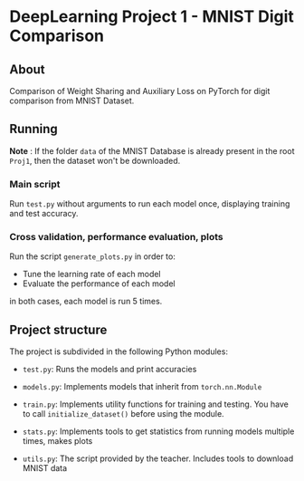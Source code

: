 # DeepLearning Project 1 - MNIST Digit Comparison


## About

Comparison of Weight Sharing and Auxiliary Loss on PyTorch for digit comparison from MNIST Dataset. 


## Running

**Note** : If the folder `data` of the MNIST Database is already present in the root `Proj1`, 
then the dataset won't be downloaded.

### Main script
Run `test.py` without arguments to run each model once, displaying training and test accuracy. 


### Cross validation, performance evaluation, plots

Run the script `generate_plots.py` in order to:

* Tune the learning rate of each model
* Evaluate the performance of each model

in both cases, each model is run 5 times.

## Project structure

The project is subdivided in the following Python modules:


* `test.py`: Runs the models and print accuracies

* `models.py`: Implements models that inherit from `torch.nn.Module`

* `train.py`: Implements utility functions for training and testing. You have to call `initialize_dataset()` before
using the module.

* `stats.py`: Implements tools to get statistics from running models multiple times, makes plots

* `utils.py`: The script provided by the teacher. Includes tools to download MNIST data

